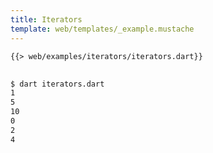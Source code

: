 ```yaml
---
title: Iterators
template: web/templates/_example.mustache
---
```


<pre>
<code class="hljs dart">{{> web/examples/iterators/iterators.dart}}
</code>
</pre>

```bash
$ dart iterators.dart
1
5
10
0
2
4
```
